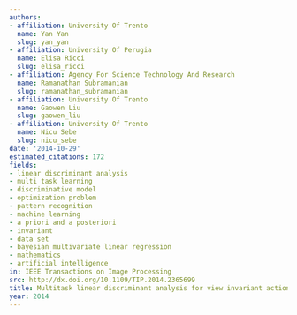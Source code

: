```yaml
---
authors:
- affiliation: University Of Trento
  name: Yan Yan
  slug: yan_yan
- affiliation: University Of Perugia
  name: Elisa Ricci
  slug: elisa_ricci
- affiliation: Agency For Science Technology And Research
  name: Ramanathan Subramanian
  slug: ramanathan_subramanian
- affiliation: University Of Trento
  name: Gaowen Liu
  slug: gaowen_liu
- affiliation: University Of Trento
  name: Nicu Sebe
  slug: nicu_sebe
date: '2014-10-29'
estimated_citations: 172
fields:
- linear discriminant analysis
- multi task learning
- discriminative model
- optimization problem
- pattern recognition
- machine learning
- a priori and a posteriori
- invariant
- data set
- bayesian multivariate linear regression
- mathematics
- artificial intelligence
in: IEEE Transactions on Image Processing
src: http://dx.doi.org/10.1109/TIP.2014.2365699
title: Multitask linear discriminant analysis for view invariant action recognition.
year: 2014
---
```


